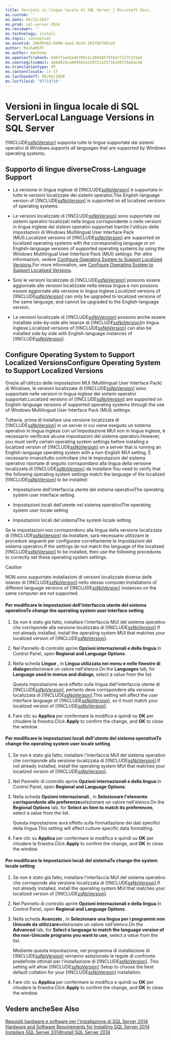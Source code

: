 ```yaml
---
title: Versioni in lingua locale di SQL Server | Microsoft Docs
ms.custom: ''
ms.date: 06/13/2017
ms.prod: sql-server-2014
ms.reviewer: ''
ms.technology: install
ms.topic: conceptual
ms.assetid: 20b99363-0490-4aa3-9a3d-262f827d81e8
author: MashaMSFT
ms.author: mathoma
ms.openlocfilehash: 646ffaed1e4b709c2c26030379f0a7f223f221e6
ms.sourcegitcommit: ad4d92dce894592a259721a1571b1d8736abacdb
ms.translationtype: MT
ms.contentlocale: it-IT
ms.lasthandoff: 08/04/2020
ms.locfileid: "87713716"
---
```

# <a name="local-language-versions-in-sql-server"></a><span data-ttu-id="7cc83-102">Versioni in lingua locale di SQL Server</span><span class="sxs-lookup"><span data-stu-id="7cc83-102">Local Language Versions in SQL Server</span></span>
  [!INCLUDE[ssNoVersion](../../includes/ssnoversion-md.md)] <span data-ttu-id="7cc83-103">supporta tutte le lingue supportate dai sistemi operativi di Windows.</span><span class="sxs-lookup"><span data-stu-id="7cc83-103">supports all languages that are supported by Windows operating systems.</span></span>  
  
## <a name="cross-language-support"></a><span data-ttu-id="7cc83-104">Supporto di lingue diverse</span><span class="sxs-lookup"><span data-stu-id="7cc83-104">Cross-Language Support</span></span>  
  
-   <span data-ttu-id="7cc83-105">La versione in lingua inglese di [!INCLUDE[ssNoVersion](../../includes/ssnoversion-md.md)] è supportata in tutte le versioni localizzate dei sistemi operativi.</span><span class="sxs-lookup"><span data-stu-id="7cc83-105">The English-language version of [!INCLUDE[ssNoVersion](../../includes/ssnoversion-md.md)] is supported on all localized versions of operating systems.</span></span>  
  
-   <span data-ttu-id="7cc83-106">Le versioni localizzate di [!INCLUDE[ssNoVersion](../../includes/ssnoversion-md.md)] sono supportate nei sistemi operativi localizzati nella lingua corrispondente o nelle versioni in lingua inglese dei sistemi operativi supportati tramite l'utilizzo delle impostazioni di Windows Multilingual User Interface Pack (MUI).</span><span class="sxs-lookup"><span data-stu-id="7cc83-106">Localized versions of [!INCLUDE[ssNoVersion](../../includes/ssnoversion-md.md)] are supported on localized operating systems with the corresponding language or on English-language versions of supported operating systems by using the Windows Multilingual User Interface Pack (MUI) settings.</span></span> <span data-ttu-id="7cc83-107">Per altre informazioni, vedere [Configure Operating System to Support Localized Versions](../../../2014/sql-server/install/local-language-versions-in-sql-server.md#BK_ConfigureOS).</span><span class="sxs-lookup"><span data-stu-id="7cc83-107">For more information, see [Configure Operating System to Support Localized Versions](../../../2014/sql-server/install/local-language-versions-in-sql-server.md#BK_ConfigureOS).</span></span>  
  
-   <span data-ttu-id="7cc83-108">Solo le versioni localizzate di [!INCLUDE[ssNoVersion](../../includes/ssnoversion-md.md)] possono essere aggiornate alle versioni localizzate nella stessa lingua e non possono essere aggiornate alla versione in lingua inglese.</span><span class="sxs-lookup"><span data-stu-id="7cc83-108">Localized versions of [!INCLUDE[ssNoVersion](../../includes/ssnoversion-md.md)] can only be upgraded to localized versions of the same language, and cannot be upgraded to the English-language version.</span></span>  
  
-   <span data-ttu-id="7cc83-109">Le versioni localizzate di [!INCLUDE[ssNoVersion](../../includes/ssnoversion-md.md)] possono anche essere installate side-by-side alle istanze di [!INCLUDE[ssNoVersion](../../includes/ssnoversion-md.md)]in lingua inglese.</span><span class="sxs-lookup"><span data-stu-id="7cc83-109">Localized versions of [!INCLUDE[ssNoVersion](../../includes/ssnoversion-md.md)] can also be installed side by side with English-language instances of [!INCLUDE[ssNoVersion](../../includes/ssnoversion-md.md)].</span></span>  
  
##  <a name="configure-operating-system-to-support-localized-versions"></a><a name="BK_ConfigureOS"></a> <span data-ttu-id="7cc83-110">Configure Operating System to Support Localized Versions</span><span class="sxs-lookup"><span data-stu-id="7cc83-110">Configure Operating System to Support Localized Versions</span></span>  
 <span data-ttu-id="7cc83-111">Grazie all'utilizzo delle impostazioni MUI (Multilingual User Interface Pack) di Windows, le versioni localizzate di [!INCLUDE[ssNoVersion](../../includes/ssnoversion-md.md)] sono supportate nelle versioni in lingua inglese dei sistemi operativi supportati.</span><span class="sxs-lookup"><span data-stu-id="7cc83-111">Localized versions of [!INCLUDE[ssNoVersion](../../includes/ssnoversion-md.md)] are supported on English-language versions of supported operating systems through the use of Windows Multilingual User Interface Pack (MUI) settings.</span></span>  
  
 <span data-ttu-id="7cc83-112">Tuttavia, prima di installare una versione localizzata di [!INCLUDE[ssNoVersion](../../includes/ssnoversion-md.md)] in un server in cui viene eseguito un sistema operativo in lingua inglese con un'impostazione MUI non in lingua inglese, è necessario verificare alcune impostazioni del sistema operativo.</span><span class="sxs-lookup"><span data-stu-id="7cc83-112">However, you must verify certain operating system settings before installing a localized version of [!INCLUDE[ssNoVersion](../../includes/ssnoversion-md.md)] on a server that is running an English-language operating system with a non-English MUI setting.</span></span> <span data-ttu-id="7cc83-113">È necessario innanzitutto controllare che le impostazioni del sistema operativo riportate di seguito corrispondano alla lingua della versione localizzata di [!INCLUDE[ssNoVersion](../../includes/ssnoversion-md.md)] da installare:</span><span class="sxs-lookup"><span data-stu-id="7cc83-113">You need to verify that the following operating system settings match the language of the localized [!INCLUDE[ssNoVersion](../../includes/ssnoversion-md.md)] to be installed:</span></span>  
  
-   <span data-ttu-id="7cc83-114">Impostazione dell'interfaccia utente del sistema operativo</span><span class="sxs-lookup"><span data-stu-id="7cc83-114">The operating system user interface setting</span></span>  
  
-   <span data-ttu-id="7cc83-115">Impostazioni locali dell'utente nel sistema operativo</span><span class="sxs-lookup"><span data-stu-id="7cc83-115">The operating system user locale setting</span></span>  
  
-   <span data-ttu-id="7cc83-116">Impostazioni locali del sistema</span><span class="sxs-lookup"><span data-stu-id="7cc83-116">The system locale setting</span></span>  
  
 <span data-ttu-id="7cc83-117">Se le impostazioni non corrispondono alla lingua della versione localizzata di [!INCLUDE[ssNoVersion](../../includes/ssnoversion-md.md)] da installare, sarà necessario utilizzare le procedure seguenti per configurare correttamente le impostazioni del sistema operativo.</span><span class="sxs-lookup"><span data-stu-id="7cc83-117">If the settings do not match the language of the localized [!INCLUDE[ssNoVersion](../../includes/ssnoversion-md.md)] to be installed, then use the following procedures to correctly set these operating system settings.</span></span>  
  
> [!CAUTION]  
>  <span data-ttu-id="7cc83-118">NON sono supportate installazioni di versioni localizzate diverse delle istanze di [!INCLUDE[ssNoVersion](../../includes/ssnoversion-md.md)] nello stesso computer.</span><span class="sxs-lookup"><span data-stu-id="7cc83-118">Installations of different language versions of [!INCLUDE[ssNoVersion](../../includes/ssnoversion-md.md)] instances on the same computer are not supported.</span></span>  
  
#### <a name="to-change-the-operating-system-user-interface-setting"></a><span data-ttu-id="7cc83-119">Per modificare le impostazioni dell'interfaccia utente del sistema operativo</span><span class="sxs-lookup"><span data-stu-id="7cc83-119">To change the operating system user interface setting</span></span>  
  
1.  <span data-ttu-id="7cc83-120">Se non è stato già fatto, installare l'interfaccia MUI del sistema operativo che corrisponde alla versione localizzata di [!INCLUDE[ssNoVersion](../../includes/ssnoversion-md.md)].</span><span class="sxs-lookup"><span data-stu-id="7cc83-120">If not already installed, install the operating system MUI that matches your localized version of [!INCLUDE[ssNoVersion](../../includes/ssnoversion-md.md)].</span></span>  
  
2.  <span data-ttu-id="7cc83-121">Nel Pannello di controllo aprire **Opzioni internazionali e della lingua**.</span><span class="sxs-lookup"><span data-stu-id="7cc83-121">In Control Panel, open **Regional and Language Options**.</span></span>  
  
3.  <span data-ttu-id="7cc83-122">Nella scheda **Lingue** , in **Lingua utilizzata nei menu e nelle finestre di dialogo**selezionare un valore nell'elenco.</span><span class="sxs-lookup"><span data-stu-id="7cc83-122">On the **Languages** tab, for **Language used in menus and dialogs**, select a value from the list.</span></span>  
  
     <span data-ttu-id="7cc83-123">Questa impostazione avrà effetto sulla lingua dell'interfaccia utente di [!INCLUDE[ssNoVersion](../../includes/ssnoversion-md.md)], pertanto deve corrispondere alla versione localizzata di [!INCLUDE[ssNoVersion](../../includes/ssnoversion-md.md)].</span><span class="sxs-lookup"><span data-stu-id="7cc83-123">This setting will affect the user interface language of [!INCLUDE[ssNoVersion](../../includes/ssnoversion-md.md)], so it must match your localized version of [!INCLUDE[ssNoVersion](../../includes/ssnoversion-md.md)].</span></span>  
  
4.  <span data-ttu-id="7cc83-124">Fare clic su **Applica** per confermare la modifica e quindi su **OK** per chiudere la finestra.</span><span class="sxs-lookup"><span data-stu-id="7cc83-124">Click **Apply** to confirm the change, and **OK** to close the window.</span></span>  
  
#### <a name="to-change-the-operating-system-user-locale-setting"></a><span data-ttu-id="7cc83-125">Per modificare le impostazioni locali dell'utente del sistema operativo</span><span class="sxs-lookup"><span data-stu-id="7cc83-125">To change the operating system user locale setting</span></span>  
  
1.  <span data-ttu-id="7cc83-126">Se non è stato già fatto, installare l'interfaccia MUI del sistema operativo che corrisponde alla versione localizzata di [!INCLUDE[ssNoVersion](../../includes/ssnoversion-md.md)].</span><span class="sxs-lookup"><span data-stu-id="7cc83-126">If not already installed, install the operating system MUI that matches your localized version of [!INCLUDE[ssNoVersion](../../includes/ssnoversion-md.md)].</span></span>  
  
2.  <span data-ttu-id="7cc83-127">Nel Pannello di controllo aprire **Opzioni internazionali e della lingua**.</span><span class="sxs-lookup"><span data-stu-id="7cc83-127">In Control Panel, open **Regional and Language Options**.</span></span>  
  
3.  <span data-ttu-id="7cc83-128">Nella scheda **Opzioni internazionali** , in **Selezionare l'elemento corrispondente alle preferenze**selezionare un valore nell'elenco.</span><span class="sxs-lookup"><span data-stu-id="7cc83-128">On the **Regional Options** tab, for **Select an item to match its preferences**, select a value from the list.</span></span>  
  
     <span data-ttu-id="7cc83-129">Questa impostazione avrà effetto sulla formattazione dei dati specifici della lingua.</span><span class="sxs-lookup"><span data-stu-id="7cc83-129">This setting will affect culture-specific data formatting.</span></span>  
  
4.  <span data-ttu-id="7cc83-130">Fare clic su **Applica** per confermare la modifica e quindi su **OK** per chiudere la finestra.</span><span class="sxs-lookup"><span data-stu-id="7cc83-130">Click **Apply** to confirm the change, and **OK** to close the window.</span></span>  
  
#### <a name="to-change-the-system-locale-setting"></a><span data-ttu-id="7cc83-131">Per modificare le impostazioni locali del sistema</span><span class="sxs-lookup"><span data-stu-id="7cc83-131">To change the system locale setting</span></span>  
  
1.  <span data-ttu-id="7cc83-132">Se non è stato già fatto, installare l'interfaccia MUI del sistema operativo che corrisponde alla versione localizzata di [!INCLUDE[ssNoVersion](../../includes/ssnoversion-md.md)].</span><span class="sxs-lookup"><span data-stu-id="7cc83-132">If not already installed, install the operating system MUI that matches your localized version of [!INCLUDE[ssNoVersion](../../includes/ssnoversion-md.md)].</span></span>  
  
2.  <span data-ttu-id="7cc83-133">Nel Pannello di controllo aprire **Opzioni internazionali e della lingua**.</span><span class="sxs-lookup"><span data-stu-id="7cc83-133">In Control Panel, open **Regional and Language Options**.</span></span>  
  
3.  <span data-ttu-id="7cc83-134">Nella scheda **Avanzate** , in **Selezionare una lingua per i programmi non Unicode da utilizzare**selezionare un valore nell'elenco.</span><span class="sxs-lookup"><span data-stu-id="7cc83-134">On the **Advanced** tab, for **Select a language to match the language version of the non-Unicode programs you want to use**, select a value from the list.</span></span>  
  
     <span data-ttu-id="7cc83-135">Mediante questa impostazione, nel programma di installazione di [!INCLUDE[ssNoVersion](../../includes/ssnoversion-md.md)] verranno selezionate le regole di confronto predefinite ottimali per l'installazione di [!INCLUDE[ssNoVersion](../../includes/ssnoversion-md.md)] .</span><span class="sxs-lookup"><span data-stu-id="7cc83-135">This setting will allow [!INCLUDE[ssNoVersion](../../includes/ssnoversion-md.md)] Setup to choose the best default collation for your [!INCLUDE[ssNoVersion](../../includes/ssnoversion-md.md)] installation.</span></span>  
  
4.  <span data-ttu-id="7cc83-136">Fare clic su **Applica** per confermare la modifica e quindi su **OK** per chiudere la finestra.</span><span class="sxs-lookup"><span data-stu-id="7cc83-136">Click **Apply** to confirm the change, and **OK** to close the window.</span></span>  
  
## <a name="see-also"></a><span data-ttu-id="7cc83-137">Vedere anche</span><span class="sxs-lookup"><span data-stu-id="7cc83-137">See Also</span></span>  
 <span data-ttu-id="7cc83-138">[Requisiti hardware e software per l'installazione di SQL Server 2014](hardware-and-software-requirements-for-installing-sql-server.md) </span><span class="sxs-lookup"><span data-stu-id="7cc83-138">[Hardware and Software Requirements for Installing SQL Server 2014](hardware-and-software-requirements-for-installing-sql-server.md) </span></span>  
 [<span data-ttu-id="7cc83-139">Installare SQL Server 2014</span><span class="sxs-lookup"><span data-stu-id="7cc83-139">Install SQL Server 2014</span></span>](../../database-engine/install-windows/install-sql-server.md)  
  
  
